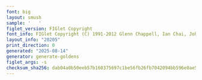 ```yaml
---
font: big
layout: smush
sample: '   '
figlet_version: FIGlet Copyright
font_info: FIGlet Copyright (C) 1991-2012 Glenn Chappell, Ian Chai, John Cowan,
layout_info: "20205"
print_direction: 0
generated: "2025-08-14"
generator: generate-goldens
figlet_args: -s
checksum_sha256: dab04a0b50eeb57b160375697c1be56fb26fb7042094bb596e0ae5eef775ec64
---
```


```text
   
   
   
   
   
   
   
   
```
